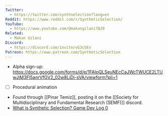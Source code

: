 ```yaml
---
Twitter:
  - https://twitter.com/synthselection?lang=en
Reddit: https://www.reddit.com/r/SyntheticSelection/
YouTube:
  - https://www.youtube.com/@makangilani7829
Related:
  - Makan Gilani
Discord:
  - https://discord.com/invite/vG3cSEx
Patreon: https://www.patreon.com/SyntheticSelection
---
```

- Alpha sign-up: https://docs.google.com/forms/d/e/1FAIpQLSeuNEcCaJWcTWUCE2LTUwJiM3Fl5anrVfGV2_02w8LiDi-sVA/viewform?pli=1
- [ ] Procedural animation

- Found through [[Pinar Temiz]], posting it on the [[Society for Multidisciplinary and Fundamental Research (SEMF)]] discord.
- [What is Synthetic Selection? Game Dev Log 0](https://www.youtube.com/watch?v=iNXzOuc9UWo)